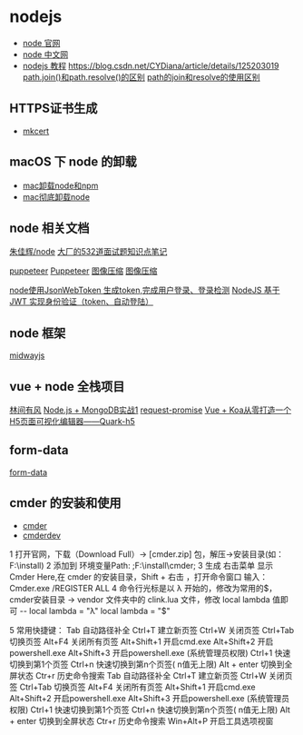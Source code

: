 # nodejs

- [node 官网](https://nodejs.org)
- [node 中文网](http://nodejs.cn)
- [nodejs 教程](https://www.yht7.com/nodejs/nodejs-tutorial.html)
<https://blog.csdn.net/CYDiana/article/details/125203019>
[path.join()和path.resolve()的区别](https://www.cnblogs.com/web-record/p/9907680.html)
[path的join和resolve的使用区别](https://www.cnblogs.com/moqiutao/p/8523955.html)

## HTTPS证书生成

- [mkcert](https://github.com/FiloSottile/mkcert)

## macOS 下 node 的卸载

- [mac卸载node和npm](https://www.jianshu.com/p/88cd55296983)
- [mac彻底卸载node](https://blog.csdn.net/huangpb123/article/details/120248002)

## node 相关文档

[朱佳辉/node](https://www.yuque.com/zhujiahui-ap7pi/rqxt9i)
[大厂的532道面试题知识点笔记](https://www.ucloud.cn/yun/116984.html)

[puppeteer](https://github.com/puppeteer/puppeteer)
[Puppeteer](https://www.jianshu.com/p/679f07ba474b)
[图像压缩](http://www.fly63.com/article/detial/6811)
[图像压缩](https://github.com/imagemin/imagemin)

[node使用JsonWebToken 生成token,完成用户登录、登录检测](https://blog.csdn.net/qq_37398213/article/details/81606824)
[NodeJS 基于 JWT 实现身份验证（token、自动登陆）](https://www.cnblogs.com/hl1223/p/13024954.html)

## node 框架

[midwayjs](https://www.midwayjs.org/doc/)

## vue + node 全栈项目

[林间有风](https://gitee.com/talelin)
[Node.js + MongoDB实战1](https://github.com/welkinwong/nodercms)
[request-promise](https://github.com/request/request-promise)
[Vue + Koa从零打造一个H5页面可视化编辑器——Quark-h5](https://segmentfault.com/a/1190000020977374)

## form-data

[form-data](https://www.npmjs.com/package/form-data)

## cmder 的安装和使用

- [cmder](https://cmder.net/)
- [cmderdev](https://github.com/cmderdev/cmder)

1 打开官网，下载（Download Full）-> [cmder.zip] 包，解压->安装目录(如：F:\install\)
2 添加到 环境变量Path: ;F:\install\cmder;
3 生成 右击菜单 显示 Cmder Here,在 cmder 的安装目录，Shift + 右击 ，打开命令窗口
  输入：Cmder.exe /REGISTER ALL
4 命令行光标是以 λ 开始的，修改为常用的$，cmder安装目录 -> vendor 文件夹中的 clink.lua 文件，修改 local lambda 值即可
  -- local lambda = "λ"
  local lambda = "$"
  
5 常用快捷键：
  Tab       自动路径补全
  Ctrl+T    建立新页签
  Ctrl+W    关闭页签
  Ctrl+Tab  切换页签
  Alt+F4    关闭所有页签
  Alt+Shift+1 开启cmd.exe
  Alt+Shift+2 开启powershell.exe
  Alt+Shift+3 开启powershell.exe (系统管理员权限)
  Ctrl+1      快速切换到第1个页签
  Ctrl+n      快速切换到第n个页签( n值无上限)
  Alt + enter 切换到全屏状态
  Ctr+r       历史命令搜索
  Tab         自动路径补全
  Ctrl+T      建立新页签
  Ctrl+W      关闭页签
  Ctrl+Tab    切换页签
  Alt+F4      关闭所有页签
  Alt+Shift+1 开启cmd.exe
  Alt+Shift+2 开启powershell.exe
  Alt+Shift+3 开启powershell.exe (系统管理员权限)
  Ctrl+1      快速切换到第1个页签
  Ctrl+n      快速切换到第n个页签( n值无上限)
  Alt + enter 切换到全屏状态
  Ctr+r       历史命令搜索
  Win+Alt+P   开启工具选项视窗
